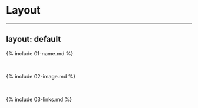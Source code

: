 # Layout
---
layout: default
---

{% include 01-name.md %}

<br>

{% include 02-image.md %}

<br>

{% include 03-links.md %}

